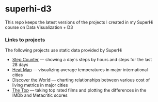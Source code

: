 # superhi-d3
This repo keeps the latest versions of the projects I created in my SuperHi course on Data Visualization + D3

### Links to projects

The following projects use static data provided by SuperHi
* [Step Counter](step-counter-kz.superhi.com) — showing a day's steps by hours and steps for the last 28 days
* [Heat Map](heat-map-kz.superhi.com) — visualizing average temperatures in major international cities
* [Discover the World](discover-the-world-kz.superhi.com) — charting relationships between various cost of living metrics in major cities
* [The Top](the-top-kz.superhi.com) — taking top rated films and plotting the differences in the IMDb and Metacritic scores
